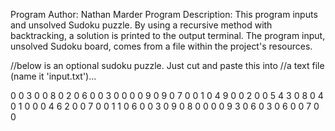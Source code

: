 
Program Author: Nathan Marder
Program Description: This program inputs and unsolved 
Sudoku puzzle. By using a recursive method with
backtracking, a solution is printed to the output 
terminal. The program input, unsolved Sudoku board,
comes from a file within the project's resources.

 
//below is an optional sudoku puzzle. Just cut and paste this into
//a text file (name it 'input.txt')...

0 0 3 0 0 8 0 2 0
6 0 0 3 0 0 0 0 9
0 9 0 7 0 0 1 0 4
9 0 0 2 0 0 5 4 3
0 8 0 4 0 1 0 0 0
4 6 2 0 0 7 0 0 1
1 0 6 0 0 3 0 9 0
8 0 0 0 0 9 3 0 6
0 3 0 6 0 0 7 0 0
